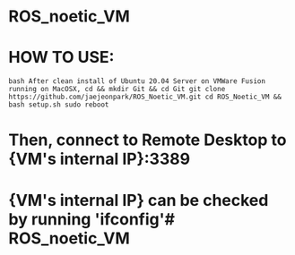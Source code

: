 # ROS_noetic_VM

# HOW TO USE:

``bash
After clean install of Ubuntu 20.04 Server on VMWare Fusion running on MacOSX,
cd && mkdir Git && cd Git
git clone https://github.com/jaejeonpark/ROS_Noetic_VM.git
cd ROS_Noetic_VM && bash setup.sh
sudo reboot
``
# Then, connect to Remote Desktop to {VM's internal IP}:3389
# {VM's internal IP} can be checked by running 'ifconfig'# ROS_noetic_VM
